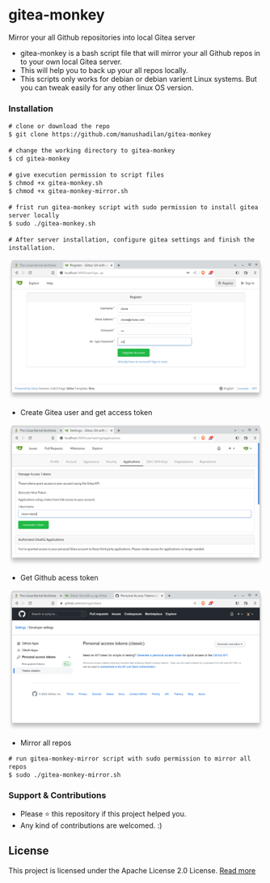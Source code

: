 # gitea-monkey
Mirror your all Github repositories into local Gitea server

* gitea-monkey is a bash script file that will mirror your all Github repos in to your own local Gitea server.
* This will help you to back up your all repos locally.
* This scripts only works for debian or debian varient Linux systems. But you can tweak easily for any other linux OS version.

### Installation

```
# clone or download the repo
$ git clone https://github.com/manushadilan/gitea-monkey

# change the working directory to gitea-monkey
$ cd gitea-monkey

# give execution permission to script files
$ chmod +x gitea-monkey.sh
$ chmod +x gitea-monkey-mirror.sh

# frist run gitea-monkey script with sudo permission to install gitea server locally
$ sudo ./gitea-monkey.sh

# After server installation, configure gitea settings and finish the installation.
```
![Image of finish](https://github.com/manushadilan/gitea-monkey/blob/main/Screenshot%20from%202023-03-20%2009-28-52.png)

* Create Gitea user and get access token

![Image of Gitea access token](https://github.com/manushadilan/gitea-monkey/blob/main/Screenshot%20from%202023-03-20%2011-28-20.png)

* Get Github acess token 

![Image of Github acess token](https://github.com/manushadilan/gitea-monkey/blob/main/Screenshot%20from%202023-03-20%2011-31-08.png)

* Mirror all repos

```
# run gitea-monkey-mirror script with sudo permission to mirror all repos 
$ sudo ./gitea-monkey-mirror.sh
```
### Support & Contributions

* Please ⭐️ this repository if this project helped you.
* Any kind of contributions are welcomed. :)

## License

This project is licensed under the Apache License 2.0 License.  [Read more](https://github.com/manushadilan/gitea-monkey/blob/master/LICENSE)
